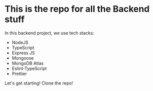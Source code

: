 # This is the repo for all the Backend stuff

In this backend project, we use tech stacks:
- NodeJS
- TypeScript
- Express JS
- Mongoose
- MongoDB Atlas
- Eslint-TypeScript
- Prettier

Let's get starting! Clone the repo!